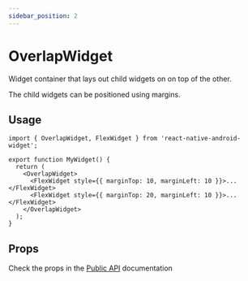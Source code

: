 ```yaml
---
sidebar_position: 2
---
```


# OverlapWidget

Widget container that lays out child widgets on on top of the other.

The child widgets can be positioned using margins.

## Usage

```tsx
import { OverlapWidget, FlexWidget } from 'react-native-android-widget';

export function MyWidget() {
  return (
    <OverlapWidget>
      <FlexWidget style={{ marginTop: 10, marginLeft: 10 }}>...</FlexWidget>
      <FlexWidget style={{ marginTop: 20, marginLeft: 10 }}>...</FlexWidget>
    </OverlapWidget>
  );
}
```

## Props

Check the props in the [Public API](/docs/public-api/interfaces/OverlapWidgetProps) documentation
